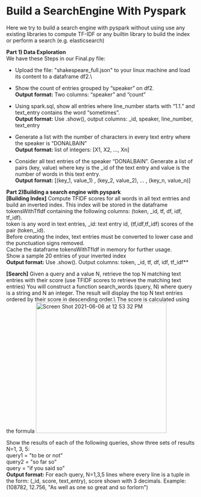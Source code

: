 # Build a SearchEngine With Pyspark
Here we try to build a search engine with pyspark without using use any existing libraries to compute TF-IDF or any builtin library to build the index or perform a search (e.g. elasticsearch)

**Part 1) Data Exploration**<br />
We have these Steps in our Final.py file:
- Upload the file: "shakespeare_full.json" to your linux machine and load its content to a dataframe df2.\
- Show the count of entries grouped by “speaker” on df2.\
**Output format:** Two columns: “speaker” and “count”

- Using spark.sql, show all entries where line_number starts with “1.1.” and text_entry contains the word “sometimes”.\
**Output format:** Use .show(), output columns: _id, speaker, line_number, text_entry

- Generate a list with the number of characters in every text entry where the speaker is “DONALBAIN”\
**Output format:** list of integers:  [X1, X2, …, Xn]

- Consider all text entries of the speaker “DONALBAIN”. Generate a list of pairs (key, value) where key is the _id of the text entry and value is the number of words in this text entry.\
**Output format:** [(key_1, value_1) , (key_2, value_2), … , (key_n, value_n)]

**Part 2)Building a search engine with pyspark**<br />
**[Building Index]** Compute TFIDF scores for all words in all text entries and build an inverted index. This index will be stored in the dataframe tokensWithTfIdf containing the following columns: (token, _id, tf, df, idf, tf_idf).\
token is any word in text entries, _id: text entry id, (tf,idf,tf_idf) scores of the pair (token,_id).\
Before creating the index, text entries must be converted to lower case and the punctuation signs removed.\
Cache the dataframe tokensWithTfIdf in memory for further usage.\
Show a sample 20 entries of your inverted index \
**Output format:** Use .show(). Output columns: token, _id, tf, df, idf, tf_idf**

**[Search]** Given a query and a value N, retrieve the top N matching text entries with their score (use TFIDF scores to retrieve the matching text entries)
You will construct a function search_words (query, N) where query is a string and N an integer. The result will display the top N text entries ordered by their score in descending order.\ The score is calculated using the formula <img width="348" alt="Screen Shot 2021-06-06 at 12 53 32 PM" src="https://user-images.githubusercontent.com/81987771/120933027-4e097900-c6c6-11eb-8a1d-796b75bbe246.png">

Show the results of each of the following queries, show three sets of results N=1, 3, 5:\
query1 = "to be or not"\
query2 = "so far so"\
query = "if you said so"\
**Output format:**  For each query, N=1,3,5 lines where every line is a tuple in the form: (_id, score, text_entry), score shown with 3 decimals. Example: (108782, 12.756, "As well as one so great and so forlorn")
